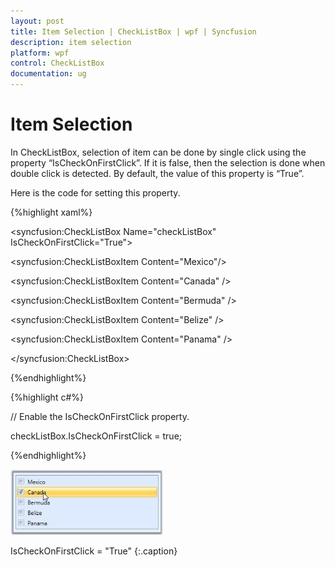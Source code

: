 ```yaml
---
layout: post
title: Item Selection | CheckListBox | wpf | Syncfusion
description: item selection
platform: wpf
control: CheckListBox
documentation: ug
---
```


# Item Selection

In CheckListBox, selection of item can be done by single click using the property “IsCheckOnFirstClick”. If it is false, then the selection is done when double click is detected. By default, the value of this property is “True”.

Here is the code for setting this property.


{%highlight xaml%}

<!-- Adding CheckListBox -->

<syncfusion:CheckListBox Name="checkListBox" IsCheckOnFirstClick="True"> 

<!-- Adding CheckListBox items -->  
 
<syncfusion:CheckListBoxItem Content="Mexico"/>
  
<syncfusion:CheckListBoxItem Content="Canada" /> 

<syncfusion:CheckListBoxItem Content="Bermuda" /> 

<syncfusion:CheckListBoxItem Content="Belize" />  
 
<syncfusion:CheckListBoxItem Content="Panama" />

</syncfusion:CheckListBox></td></tr>
   
{%endhighlight%}

{%highlight c#%}

// Enable the IsCheckOnFirstClick property.

checkListBox.IsCheckOnFirstClick = true;  </td></tr>

{%endhighlight%}

![](Item-Selection_images/Item-Selection_img1.jpeg)

IsCheckOnFirstClick = "True"
{:.caption}